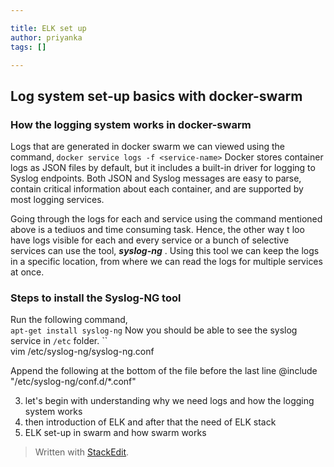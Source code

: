 ```yaml
---

title: ELK set up
author: priyanka
tags: []

---
```


## Log system set-up basics with docker-swarm

### How the logging system works in docker-swarm
Logs that are generated in docker swarm we can viewed using the command,
`docker service logs -f <service-name>`
Docker stores container logs as JSON files by default, but it includes a built-in driver for logging to Syslog endpoints. Both JSON and Syslog messages are easy to parse, contain critical information about each container, and are supported by most logging services. 

Going through the logs for each and service using the command mentioned above is a tediuos and time consuming task. Hence, the other way t loo have logs visible for each and every service or a bunch of selective services can use the tool, ***syslog-ng*** . 
Using this tool we can keep the logs in a specific location, from where we can read the logs for multiple services at once.

### Steps to install the Syslog-NG tool

Run the following command,    
`apt-get install syslog-ng`
Now you should be able to see the syslog service in `/etc` folder. 
``   
   vim /etc/syslog-ng/syslog-ng.conf
    

Append the following at the bottom of the file before the last line @include "/etc/syslog-ng/conf.d/*.conf"

3. let's begin with understanding why we need logs and how the logging system works
4. then introduction of ELK and after that the need of ELK stack
5. ELK set-up in swarm and how swarm works
> Written with [StackEdit](https://stackedit.io/).
<!--stackedit_data:
eyJoaXN0b3J5IjpbLTE0MDM4MTYzMzEsLTExNDAyNjA1OTksMT
I4MTQxNjE4OSwtMTAwMjAzMjI4MSwzNTUyMDY4MDQsMTEzOTkw
MTI1MSwxOTg2Mzc4NTY5LDIwNjc1NjQzMzBdfQ==
-->